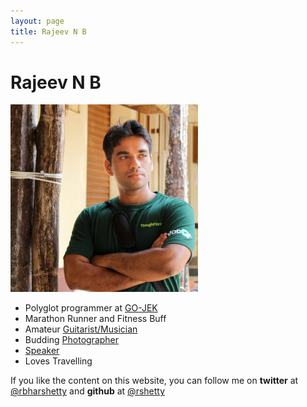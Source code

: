 ```yaml
---
layout: page
title: Rajeev N B
---
```


# Rajeev N B

<img src="/assets/my_pic.jpg" alt="Drawing" style="position: relative; width: 300px;"/>

- Polyglot programmer at [GO-JEK](https://www.go-jek.com/)
- Marathon Runner and Fitness Buff
- Amateur [Guitarist/Musician](https://soundcloud.com/rajeev-bharshetty)
- Budding [Photographer](https://500px.com/rbharshetty)
- [Speaker](https://speakerdeck.com/rshetty01)
- Loves Travelling

If you like the content on this website, you can follow me on **twitter** at [@rbharshetty](https://twitter.com/rbharshetty) and **github** at [@rshetty](https://github.com/rshetty)
